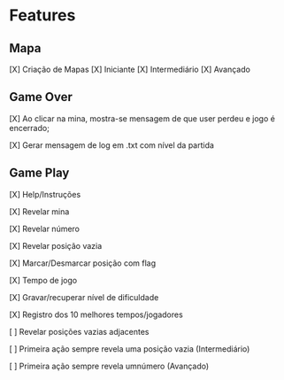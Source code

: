 # Features

## Mapa
[X] Criação de Mapas
[X] Iniciante
[X] Intermediário
[X] Avançado

## Game Over
[X] Ao clicar na mina, mostra-se mensagem de que user perdeu e jogo é encerrado;

[X] Gerar mensagem de log em .txt com  nível da partida

## Game Play
[X] Help/Instruções

[X] Revelar mina

[X] Revelar número

[X] Revelar posição vazia

[X] Marcar/Desmarcar posição com flag

[X] Tempo de jogo

[X] Gravar/recuperar nível de dificuldade

[X] Registro dos 10 melhores tempos/jogadores

[ ] Revelar posições vazias adjacentes

[ ] Primeira ação sempre revela uma posição vazia (Intermediário)

[ ] Primeira ação sempre revela umnúmero (Avançado)
